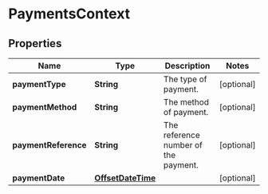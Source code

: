 # PaymentsContext

## Properties
Name | Type | Description | Notes
------------ | ------------- | ------------- | -------------
**paymentType** | **String** | The type of payment. |  [optional]
**paymentMethod** | **String** | The method of payment. |  [optional]
**paymentReference** | **String** | The reference number of the payment. |  [optional]
**paymentDate** | [**OffsetDateTime**](OffsetDateTime.md) |  |  [optional]
